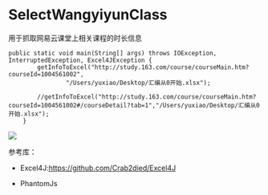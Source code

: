# SelectWangyiyunClass

用于抓取网易云课堂上相关课程的时长信息

```
public static void main(String[] args) throws IOException, InterruptedException, Excel4JException {
		getInfoToExcel("http://study.163.com/course/courseMain.htm?courseId=1004561002",
				"/Users/yuxiao/Desktop/汇编从0开始.xlsx");
		
		//getInfoToExcel("http://study.163.com/course/courseMain.htm?courseId=1004561002#/courseDetail?tab=1","/Users/yuxiao/Desktop/汇编从0开始.xlsx");
	}
```

![](http://7qn7pi.com1.z0.glb.clouddn.com/2018-06-25-071838.png)

参考库：

- Excel4J:https://github.com/Crab2died/Excel4J

- PhantomJs
